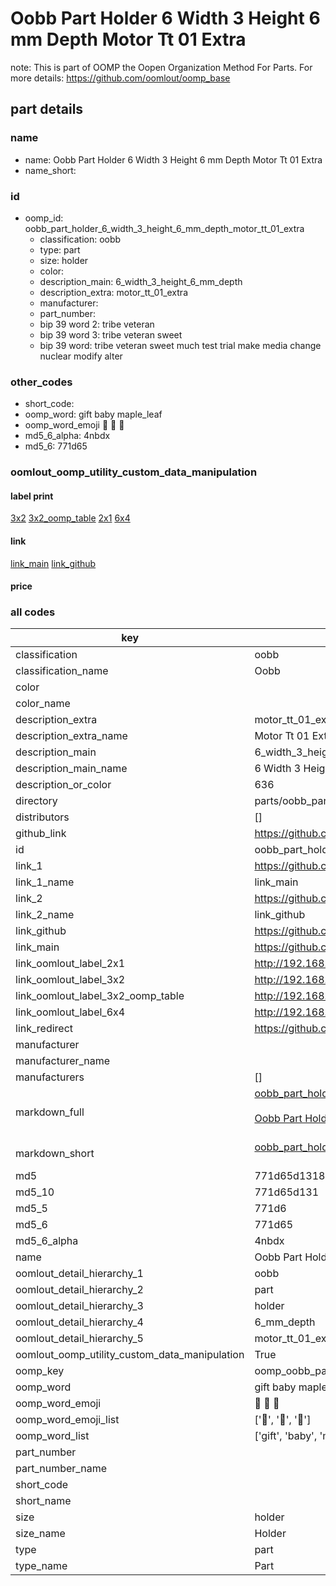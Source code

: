 # Oobb Part Holder 6 Width 3 Height 6 mm Depth Motor Tt 01 Extra  

note: This is part of OOMP the Oopen Organization Method For Parts. For more details: https://github.com/oomlout/oomp_base

##  part details
  







### name
* name: Oobb Part Holder 6 Width 3 Height 6 mm Depth Motor Tt 01 Extra
* name_short: 
### id
* oomp_id: oobb_part_holder_6_width_3_height_6_mm_depth_motor_tt_01_extra
  * classification: oobb
  * type: part
  * size: holder
  * color: 
  * description_main: 6_width_3_height_6_mm_depth
  * description_extra: motor_tt_01_extra
  * manufacturer: 
  * part_number: 
  * bip 39 word 2: tribe veteran
  * bip 39 word 3: tribe veteran sweet
  * bip 39 word: tribe veteran sweet much test trial make media change nuclear modify alter

### other_codes
* short_code: 
* oomp_word: gift baby maple_leaf
* oomp_word_emoji :gift: :baby: :maple_leaf:
* md5_6_alpha: 4nbdx
* md5_6: 771d65






### oomlout_oomp_utility_custom_data_manipulation
#### label print
[3x2](http://192.168.1.245:1112/?label=oomp%204nbdx)
[3x2_oomp_table](http://192.168.1.108:1112/?label=oomp%204nbdx)
[2x1](http://192.168.1.242:1112/?label=oomp%204nbdx)
[6x4](http://192.168.1.55:1112/?label=oomp%204nbdx)    

#### link

[link_main](https://github.com/oomlout/oomlout_oomp_version_1_messy/tree/main/parts/oobb_part_holder_6_width_3_height_6_mm_depth_motor_tt_01_extra) [link_github](https://github.com/oomlout/oomlout_oomp_version_1_messy/tree/main/parts/oobb_part_holder_6_width_3_height_6_mm_depth_motor_tt_01_extra)                             

#### price







### all codes 
| key | value |  
| --- | --- |  
| classification | oobb |  
| classification_name | Oobb |  
| color |  |  
| color_name |  |  
| description_extra | motor_tt_01_extra |  
| description_extra_name | Motor Tt 01 Extra |  
| description_main | 6_width_3_height_6_mm_depth |  
| description_main_name | 6 Width 3 Height 6 mm Depth |  
| description_or_color | 636 |  
| directory | parts/oobb_part_holder_6_width_3_height_6_mm_depth_motor_tt_01_extra |  
| distributors | [] |  
| github_link | https://github.com/oomlout/oomlout_oomp_part_src/tree/main/parts/oobb_part_holder_6_width_3_height_6_mm_depth_motor_tt_01_extra |  
| id | oobb_part_holder_6_width_3_height_6_mm_depth_motor_tt_01_extra |  
| link_1 | https://github.com/oomlout/oomlout_oomp_version_1_messy/tree/main/parts/oobb_part_holder_6_width_3_height_6_mm_depth_motor_tt_01_extra |  
| link_1_name | link_main |  
| link_2 | https://github.com/oomlout/oomlout_oomp_version_1_messy/tree/main/parts/oobb_part_holder_6_width_3_height_6_mm_depth_motor_tt_01_extra |  
| link_2_name | link_github |  
| link_github | https://github.com/oomlout/oomlout_oomp_version_1_messy/tree/main/parts/oobb_part_holder_6_width_3_height_6_mm_depth_motor_tt_01_extra |  
| link_main | https://github.com/oomlout/oomlout_oomp_version_1_messy/tree/main/parts/oobb_part_holder_6_width_3_height_6_mm_depth_motor_tt_01_extra |  
| link_oomlout_label_2x1 | http://192.168.1.242:1112/?label=oomp%204nbdx |  
| link_oomlout_label_3x2 | http://192.168.1.245:1112/?label=oomp%204nbdx |  
| link_oomlout_label_3x2_oomp_table | http://192.168.1.108:1112/?label=oomp%204nbdx |  
| link_oomlout_label_6x4 | http://192.168.1.55:1112/?label=oomp%204nbdx |  
| link_redirect | https://github.com/oomlout/oomlout_oomp_version_1_messy/tree/main/parts/oobb_part_holder_6_width_3_height_6_mm_depth_motor_tt_01_extra |  
| manufacturer |  |  
| manufacturer_name |  |  
| manufacturers | [] |  
| markdown_full | [oobb_part_holder_6_width_3_height_6_mm_depth_motor_tt_01_extra](none)<br>[](none)<br>[Oobb Part Holder 6 Width 3 Height 6 Mm Depth Motor Tt 01 Extra](none)<br><br> |  
| markdown_short | [oobb_part_holder_6_width_3_height_6_mm_depth_motor_tt_01_extra](none)<br><br> |  
| md5 | 771d65d1318a70d3a0efc911b77ccf42 |  
| md5_10 | 771d65d131 |  
| md5_5 | 771d6 |  
| md5_6 | 771d65 |  
| md5_6_alpha | 4nbdx |  
| name | Oobb Part Holder 6 Width 3 Height 6 mm Depth Motor Tt 01 Extra |  
| oomlout_detail_hierarchy_1 | oobb |  
| oomlout_detail_hierarchy_2 | part |  
| oomlout_detail_hierarchy_3 | holder |  
| oomlout_detail_hierarchy_4 | 6_mm_depth |  
| oomlout_detail_hierarchy_5 | motor_tt_01_extra |  
| oomlout_oomp_utility_custom_data_manipulation | True |  
| oomp_key | oomp_oobb_part_holder_6_width_3_height_6_mm_depth_motor_tt_01_extra |  
| oomp_word | gift baby maple_leaf |  
| oomp_word_emoji | :gift: :baby: :maple_leaf: |  
| oomp_word_emoji_list | [':gift:', ':baby:', ':maple_leaf:'] |  
| oomp_word_list | ['gift', 'baby', 'maple_leaf'] |  
| part_number |  |  
| part_number_name |  |  
| short_code |  |  
| short_name |  |  
| size | holder |  
| size_name | Holder |  
| type | part |  
| type_name | Part |  
